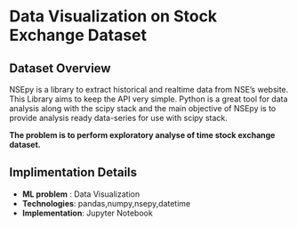 # Data Visualization on Stock Exchange Dataset
## Dataset Overview

NSEpy is a library to extract historical and realtime data from NSE’s website. This Library aims to keep the API very
simple.
Python is a great tool for data analysis along with the scipy stack and the main objective of NSEpy is to provide
analysis ready data-series for use with scipy stack.

**The problem is to perform exploratory analyse of time stock exchange dataset.** 

## Implimentation Details

- **ML problem** : Data Visualization
- **Technologies**: pandas,numpy,nsepy,datetime 
- **Implementation**: Jupyter Notebook

